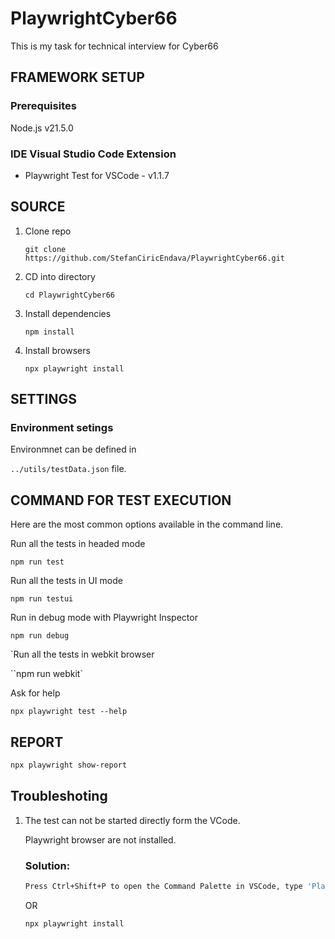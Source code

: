 # PlaywrightCyber66
This is my task for technical interview for Cyber66

## FRAMEWORK SETUP
 ### Prerequisites
 Node.js v21.5.0

 ### IDE Visual Studio Code Extension
 
* Playwright Test for VSCode - v1.1.7


## SOURCE

1. Clone repo
   ```
   git clone https://github.com/StefanCiricEndava/PlaywrightCyber66.git
   ```

2. CD into directory
   ```
   cd PlaywrightCyber66  
   ```

3. Install dependencies
   ```
   npm install
   ```

4. Install browsers
   ```
   npx playwright install
   ```

## SETTINGS
### Environment setings
Environmnet can be defined in 

`../utils/testData.json` file.

## COMMAND FOR TEST EXECUTION

Here are the most common options available in the command line.

Run all the tests in headed mode 

`npm run test`

Run all the tests in UI mode 

`npm run testui`

Run in debug mode with Playwright Inspector

`npm run debug`

`Run all the tests in webkit browser

``npm run webkit`

Ask for help

`npx playwright test --help`


## REPORT

```bash
npx playwright show-report
```


## Troubleshoting

1. The test can not be started directly form the VCode. 

    Playwright browser are not installed.

    ### Solution:
    ```bash
    Press Ctrl+Shift+P to open the Command Palette in VSCode, type 'Playwright' and select 'Install Playwright Browsers'.
    ```
    OR
    
    ```
    npx playwright install
    ```
